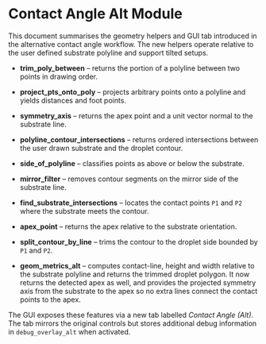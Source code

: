 # Contact Angle Alt Module

This document summarises the geometry helpers and GUI tab introduced in the
alternative contact angle workflow. The new helpers operate relative to the
user defined substrate polyline and support tilted setups.

* **trim_poly_between** – returns the portion of a polyline between two points
  in drawing order.
* **project_pts_onto_poly** – projects arbitrary points onto a polyline and
  yields distances and foot points.
* **symmetry_axis** – returns the apex point and a unit vector normal to the
  substrate line.

* **polyline_contour_intersections** – returns ordered intersections between the
  user drawn substrate and the droplet contour.
* **side_of_polyline** – classifies points as above or below the substrate.
* **mirror_filter** – removes contour segments on the mirror side of the
  substrate line.
* **find_substrate_intersections** – locates the contact points ``P1`` and
  ``P2`` where the substrate meets the contour.
* **apex_point** – returns the apex relative to the substrate orientation.
* **split_contour_by_line** – trims the contour to the droplet side bounded by
  ``P1`` and ``P2``.
* **geom_metrics_alt** – computes contact-line, height and width relative to the
  substrate polyline and returns the trimmed droplet polygon. It now returns the
  detected apex as well, and provides the projected symmetry axis from the
  substrate to the apex so no extra lines connect the contact points to the
  apex.

The GUI exposes these features via a new tab labelled *Contact Angle (Alt)*.
The tab mirrors the original controls but stores additional debug information in
`debug_overlay_alt` when activated.

